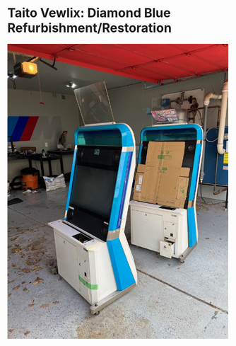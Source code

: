 # Taito Vewlix: Diamond Blue Refurbishment/Restoration

<img src="assets/IMG_6442.jpeg" width="500">
